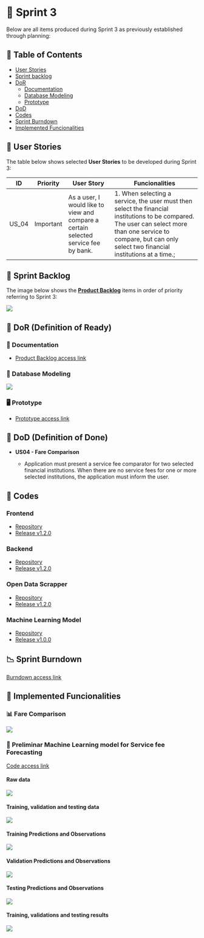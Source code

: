 # 🏁 Sprint 3

Below are all items produced during Sprint 3 as previously established through planning:

## 📑 Table of Contents

- [User Stories](https://github.com/cluster-8/eFinance#-user-stories)
- [Sprint backlog](https://github.com/cluster-8/eFinance#-sprint-backlog)
- [DoR](https://github.com/cluster-8/eFinance#-dor)
  - [Documentation](https://github.com/cluster-8/eFinance#-documentation)
  - [Database Modeling](https://github.com/cluster-8/eFinance#-database-modeling)
  - [Prototype](https://github.com/cluster-8/eFinance#-prototype)
- [DoD](https://github.com/cluster-8/eFinance#-dod)
- [Codes](https://github.com/cluster-8/eFinance#-codes)
- [Sprint Burndown](https://github.com/cluster-8/eFinance#-sprint-burndown)
- [Implemented Funcionalities](https://github.com/cluster-8/eFinance#-implemented-funcionalities)

## 👤 User Stories

The table below shows selected **User Stories** to be developed during Sprint 3:

| ID    | Priority  | User Story                                                                          | Funcionalities                                                                                                                                                                                                     |
| ----- | --------- | ----------------------------------------------------------------------------------- | ------------------------------------------------------------------------------------------------------------------------------------------------------------------------------------------------------------------ |
| US_04 | Important | As a user, I would like to view and compare a certain selected service fee by bank. | 1. When selecting a service, the user must then select the financial institutions to be compared. The user can select more than one service to compare, but can only select two financial institutions at a time.; |

## 📝 Sprint Backlog

The image below shows the [**Product Backlog**](https://github.com/cluster-8/eFinance/blob/main/docs/v03_dbf_eFinance_-_Product_Backlog.pdf) items in order of priority referring to Sprint 3:

![](https://github.com/cluster-8/eFinance/blob/main/docs/imgs/user-stories-sprint3.jpeg)

## 📜 DoR (Definition of Ready)

### 📂 Documentation

- [Product Backlog access link](https://github.com/cluster-8/eFinance/blob/main/docs/v03_dbf_eFinance_-_Product_Backlog.pdf)

### 🎲 Database Modeling

![](https://github.com/cluster-8/eFinance/blob/main/docs/imgs/database-model-sprint-2.png)

### 🖥️ Prototype

- [Prototype access link](https://www.figma.com/proto/NomgcHgPjuGxlI8yZCOrYx/API-6?node-id=225-2&scaling=min-zoom&page-id=0%3A1)

## 📜 DoD (Definition of Done)

- **US04 - Fare Comparison**

  - Application must present a service fee comparator for two selected financial institutions. When there are no service fees for one or more selected institutions, the application must inform the user.

## 📃 Codes

### Frontend

- [Repository](https://github.com/cluster-8/eFinance-front)
- [Release v1.2.0](https://github.com/cluster-8/eFinance-front/releases/tag/v1.2.0)

### Backend

- [Repository](https://github.com/cluster-8/eFinance-api)
- [Release v1.2.0](https://github.com/cluster-8/eFinance-api/releases/tag/v1.2.0)

### Open Data Scrapper

- [Repository](https://github.com/cluster-8/eFinance-odata-scrapper)
- [Release v1.2.0](https://github.com/cluster-8/eFinance-odata-scrapper/releases/tag/v1.2.0)

### Machine Learning Model

- [Repository](https://github.com/cluster-8/eFinance-ml-model)
- [Release v1.0.0](https://github.com/cluster-8/eFinance-ml-model/releases/tag/v1.0.0)

## 📉 Sprint Burndown

[Burndown access link](https://github.com/cluster-8/eFinance/blob/main/docs/imgs/sprint-3-burndown.png)

## 💫 Implemented Funcionalities

### 📊 Fare Comparison

![](https://github.com/cluster-8/eFinance/blob/main/docs/gifs/comparator.gif)

### 🤖 Preliminar Machine Learning model for Service fee Forecasting

[Code access link](https://github.com/cluster-8/eFinance-ml-model)

#### Raw data

![](https://github.com/cluster-8/eFinance/blob/main/docs/imgs/raw-data.png)

#### Training, validation and testing data

![](https://github.com/cluster-8/eFinance/blob/main/docs/imgs/train-val-test-data.png)

#### Training Predictions and Observations

![](https://github.com/cluster-8/eFinance/blob/main/docs/imgs/train-predictions.png)

#### Validation Predictions and Observations

![](https://github.com/cluster-8/eFinance/blob/main/docs/imgs/validation-predictions.png)

#### Testing Predictions and Observations

![](https://github.com/cluster-8/eFinance/blob/main/docs/imgs/testing-predictions.png)

#### Training, validations and testing results

![](https://github.com/cluster-8/eFinance/blob/main/docs/imgs/train-val-test-results.png)
